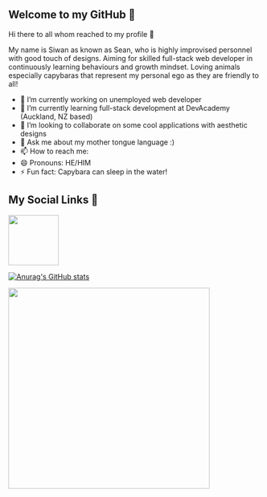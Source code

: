 ## Welcome to my GitHub 🌺
Hi there to all whom reached to my profile 👋


My name is Siwan as known as Sean, who is highly improvised personnel with good touch of designs.
Aiming for skilled full-stack web developer in continuously learning behaviours and growth mindset.
Loving animals especially capybaras that represent my personal ego as they are friendly to all!

- 🔭 I’m currently working on unemployed web developer
- 🌱 I’m currently learning full-stack development at DevAcademy (Auckland, NZ based)
- 👯 I’m looking to collaborate on some cool applications with aesthetic designs
- 💬 Ask me about my mother tongue language :)
- 📫 How to reach me: 
- 😄 Pronouns: HE/HIM
- ⚡ Fun fact: Capybara can sleep in the water!

## My Social Links 🍒

<a href="https://www.instagram.com/___lualinxxi/" target="blank"><img align="center" src="![image](https://user-images.githubusercontent.com/104989704/235876171-22604b56-8ab2-473f-838b-f8dd96a4fb6f.png)" height="100" /></a>

[![Anurag's GitHub stats](https://github-readme-stats.vercel.app/api?username=lualin)](https://github.com/lualin/github-readme-stats)


<a href="URL_REDIRECT" target="blank"><img align="center" src="https://media.tenor.com/K3uxrqffdCAAAAAC/capybara-orange.gif" height="400" /></a>
